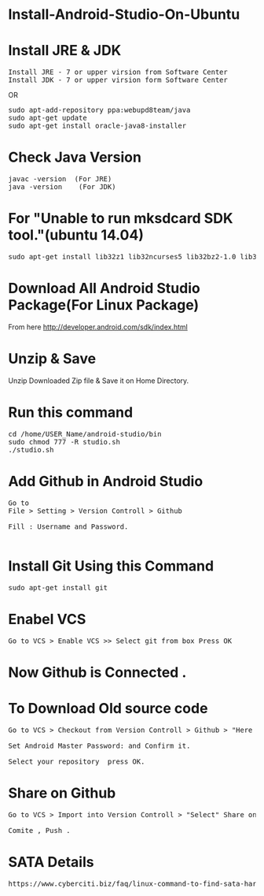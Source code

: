 Install-Android-Studio-On-Ubuntu
================================
# Install JRE & JDK
<pre>
Install JRE - 7 or upper virsion from Software Center
Install JDK - 7 or upper virsion form Software Center
</pre>
OR
<pre>
sudo apt-add-repository ppa:webupd8team/java
sudo apt-get update
sudo apt-get install oracle-java8-installer
</pre>
# Check Java Version
<pre>
javac -version  (For JRE)
java -version    (For JDK)
</pre>
# For "Unable to run mksdcard SDK tool."(ubuntu 14.04)
<pre>
sudo apt-get install lib32z1 lib32ncurses5 lib32bz2-1.0 lib32stdc++6
</pre>
# Download All Android Studio Package(For Linux Package)
From here
http://developer.android.com/sdk/index.html
# Unzip & Save 
Unzip Downloaded Zip file &
Save it on Home Directory.

# Run this command
<pre>
cd /home/USER_Name/android-studio/bin
sudo chmod 777 -R studio.sh
./studio.sh
</pre>
# Add Github in Android Studio
<pre>
Go to
File > Setting > Version Controll > Github 

Fill : Username and Password.

</pre>

# Install Git Using this Command
<pre>
sudo apt-get install git
</pre>
# Enabel VCS 
<pre>
Go to VCS > Enable VCS >> Select git from box Press OK 
</pre>
# Now Github is Connected .
# To Download Old source code
<pre>
Go to VCS > Checkout from Version Controll > Github > "Here Set your github username: and Password: "

Set Android Master Password: and Confirm it. 

Select your repository  press OK.
</pre>
# Share on Github 
<pre>
Go to VCS > Import into Version Controll > "Select" Share on Gtihub .

Comite , Push .
</pre>
# SATA Details
<pre>
https://www.cyberciti.biz/faq/linux-command-to-find-sata-harddisk-link-speed/
</pre>
